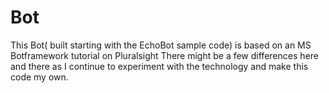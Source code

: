 # Bot
This Bot( built starting with the EchoBot sample code) is based on an MS Botframework tutorial on Pluralsight
There might be a few differences here and there as I continue to experiment with the technology and make this code my own. 

